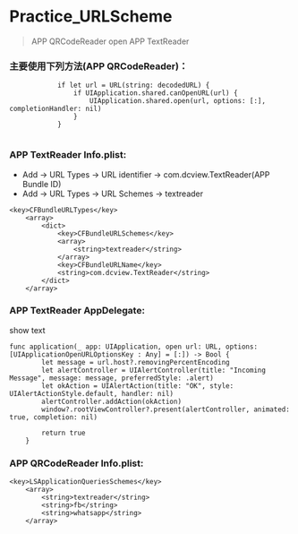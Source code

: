# Practice_URLScheme
>APP QRCodeReader open APP TextReader

### 主要使用下列方法(APP QRCodeReader)：
```
            if let url = URL(string: decodedURL) {
                if UIApplication.shared.canOpenURL(url) {
                    UIApplication.shared.open(url, options: [:], completionHandler: nil)
                }
            }
          
```
### APP TextReader Info.plist:
-  Add -> URL Types -> URL identifier -> com.dcview.TextReader(APP Bundle ID)
-  Add -> URL Types -> URL Schemes -> textreader
```
<key>CFBundleURLTypes</key>
	<array>
		<dict>
			<key>CFBundleURLSchemes</key>
			<array>
				<string>textreader</string>
			</array>
			<key>CFBundleURLName</key>
			<string>com.dcview.TextReader</string>
		</dict>
	</array>
```
### APP TextReader AppDelegate:
show text
```
func application(_ app: UIApplication, open url: URL, options: [UIApplicationOpenURLOptionsKey : Any] = [:]) -> Bool {
        let message = url.host?.removingPercentEncoding
        let alertController = UIAlertController(title: "Incoming Message", message: message, preferredStyle: .alert)
        let okAction = UIAlertAction(title: "OK", style: UIAlertActionStyle.default, handler: nil)
        alertController.addAction(okAction)
        window?.rootViewController?.present(alertController, animated: true, completion: nil)
        
        return true
    }
```
### APP QRCodeReader Info.plist:
```
<key>LSApplicationQueriesSchemes</key>
    <array>
        <string>textreader</string>
        <string>fb</string>
        <string>whatsapp</string>
    </array>
```


